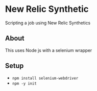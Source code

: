 # New Relic Synthetic
Scripting a job using New Relic Synthetics

## About
This uses Node js with a selenium wrapper

## Setup
- `npm install selenium-webdriver`
- `npm -y init`